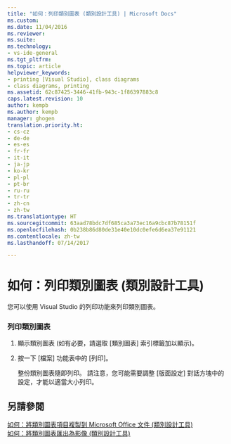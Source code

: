 ```yaml
---
title: "如何：列印類別圖表 (類別設計工具) | Microsoft Docs"
ms.custom: 
ms.date: 11/04/2016
ms.reviewer: 
ms.suite: 
ms.technology:
- vs-ide-general
ms.tgt_pltfrm: 
ms.topic: article
helpviewer_keywords:
- printing [Visual Studio], class diagrams
- class diagrams, printing
ms.assetid: 62c87425-3446-41fb-943c-1f86397883c8
caps.latest.revision: 10
author: kempb
ms.author: kempb
manager: ghogen
translation.priority.ht:
- cs-cz
- de-de
- es-es
- fr-fr
- it-it
- ja-jp
- ko-kr
- pl-pl
- pt-br
- ru-ru
- tr-tr
- zh-cn
- zh-tw
ms.translationtype: HT
ms.sourcegitcommit: 63aad78bdc7df685ca3a73ec16a9cbc87b78151f
ms.openlocfilehash: 0b238b86d80de31e40e10dc0efe6d6ea37e91121
ms.contentlocale: zh-tw
ms.lasthandoff: 07/14/2017

---
```

# <a name="how-to-print-class-diagrams-class-designer"></a>如何：列印類別圖表 (類別設計工具)
您可以使用 Visual Studio 的列印功能來列印類別圖表。  
  
### <a name="to-print-a-class-diagram"></a>列印類別圖表  
  
1.  顯示類別圖表  (如有必要，請選取 [類別圖表] 索引標籤加以顯示)。  
  
2.  按一下 [檔案] 功能表中的 [列印]。  
  
     整份類別圖表隨即列印。 請注意，您可能需要調整 [版面設定] 對話方塊中的設定，才能以適當大小列印。  
  
## <a name="see-also"></a>另請參閱  
 [如何：將類別圖表項目複製到 Microsoft Office 文件 (類別設計工具)](../ide/how-to-copy-class-diagram-elements-to-a-microsoft-office-document-class-designer.md)   
 [如何：將類別圖表匯出為影像 (類別設計工具)](../ide/how-to-export-class-diagrams-as-images-class-designer.md)
